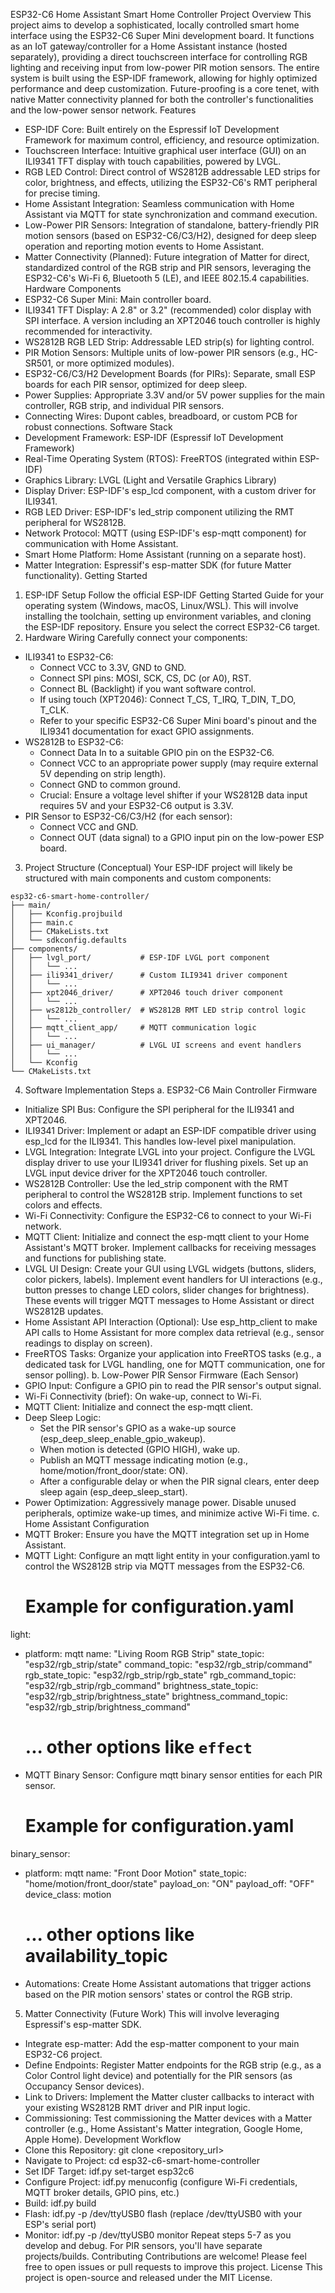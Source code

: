 ESP32-C6 Home Assistant Smart Home Controller
Project Overview
This project aims to develop a sophisticated, locally controlled smart home interface using the ESP32-C6 Super Mini development board. It functions as an IoT gateway/controller for a Home Assistant instance (hosted separately), providing a direct touchscreen interface for controlling RGB lighting and receiving input from low-power PIR motion sensors. The entire system is built using the ESP-IDF framework, allowing for highly optimized performance and deep customization. Future-proofing is a core tenet, with native Matter connectivity planned for both the controller's functionalities and the low-power sensor network.
Features
 * ESP-IDF Core: Built entirely on the Espressif IoT Development Framework for maximum control, efficiency, and resource optimization.
 * Touchscreen Interface: Intuitive graphical user interface (GUI) on an ILI9341 TFT display with touch capabilities, powered by LVGL.
 * RGB LED Control: Direct control of WS2812B addressable LED strips for color, brightness, and effects, utilizing the ESP32-C6's RMT peripheral for precise timing.
 * Home Assistant Integration: Seamless communication with Home Assistant via MQTT for state synchronization and command execution.
 * Low-Power PIR Sensors: Integration of standalone, battery-friendly PIR motion sensors (based on ESP32-C6/C3/H2), designed for deep sleep operation and reporting motion events to Home Assistant.
 * Matter Connectivity (Planned): Future integration of Matter for direct, standardized control of the RGB strip and PIR sensors, leveraging the ESP32-C6's Wi-Fi 6, Bluetooth 5 (LE), and IEEE 802.15.4 capabilities.
Hardware Components
 * ESP32-C6 Super Mini: Main controller board.
 * ILI9341 TFT Display: A 2.8" or 3.2" (recommended) color display with SPI interface. A version including an XPT2046 touch controller is highly recommended for interactivity.
 * WS2812B RGB LED Strip: Addressable LED strip(s) for lighting control.
 * PIR Motion Sensors: Multiple units of low-power PIR sensors (e.g., HC-SR501, or more optimized modules).
 * ESP32-C6/C3/H2 Development Boards (for PIRs): Separate, small ESP boards for each PIR sensor, optimized for deep sleep.
 * Power Supplies: Appropriate 3.3V and/or 5V power supplies for the main controller, RGB strip, and individual PIR sensors.
 * Connecting Wires: Dupont cables, breadboard, or custom PCB for robust connections.
Software Stack
 * Development Framework: ESP-IDF (Espressif IoT Development Framework)
 * Real-Time Operating System (RTOS): FreeRTOS (integrated within ESP-IDF)
 * Graphics Library: LVGL (Light and Versatile Graphics Library)
 * Display Driver: ESP-IDF's esp_lcd component, with a custom driver for ILI9341.
 * RGB LED Driver: ESP-IDF's led_strip component utilizing the RMT peripheral for WS2812B.
 * Network Protocol: MQTT (using ESP-IDF's esp-mqtt component) for communication with Home Assistant.
 * Smart Home Platform: Home Assistant (running on a separate host).
 * Matter Integration: Espressif's esp-matter SDK (for future Matter functionality).
Getting Started
1. ESP-IDF Setup
Follow the official ESP-IDF Getting Started Guide for your operating system (Windows, macOS, Linux/WSL). This will involve installing the toolchain, setting up environment variables, and cloning the ESP-IDF repository. Ensure you select the correct ESP32-C6 target.
2. Hardware Wiring
Carefully connect your components:
 * ILI9341 to ESP32-C6:
   * Connect VCC to 3.3V, GND to GND.
   * Connect SPI pins: MOSI, SCK, CS, DC (or A0), RST.
   * Connect BL (Backlight) if you want software control.
   * If using touch (XPT2046): Connect T_CS, T_IRQ, T_DIN, T_DO, T_CLK.
   * Refer to your specific ESP32-C6 Super Mini board's pinout and the ILI9341 documentation for exact GPIO assignments.
 * WS2812B to ESP32-C6:
   * Connect Data In to a suitable GPIO pin on the ESP32-C6.
   * Connect VCC to an appropriate power supply (may require external 5V depending on strip length).
   * Connect GND to common ground.
   * Crucial: Ensure a voltage level shifter if your WS2812B data input requires 5V and your ESP32-C6 output is 3.3V.
 * PIR Sensor to ESP32-C6/C3/H2 (for each sensor):
   * Connect VCC and GND.
   * Connect OUT (data signal) to a GPIO input pin on the low-power ESP board.
3. Project Structure (Conceptual)
Your ESP-IDF project will likely be structured with main components and custom components:
```
esp32-c6-smart-home-controller/
├── main/
│   ├── Kconfig.projbuild
│   ├── main.c
│   ├── CMakeLists.txt
│   └── sdkconfig.defaults
├── components/
│   ├── lvgl_port/           # ESP-IDF LVGL port component
│   │   └── ...
│   ├── ili9341_driver/      # Custom ILI9341 driver component
│   │   └── ...
│   ├── xpt2046_driver/      # XPT2046 touch driver component
│   │   └── ...
│   ├── ws2812b_controller/  # WS2812B RMT LED strip control logic
│   │   └── ...
│   ├── mqtt_client_app/     # MQTT communication logic
│   │   └── ...
│   ├── ui_manager/          # LVGL UI screens and event handlers
│   │   └── ...
│   └── Kconfig
└── CMakeLists.txt
```

4. Software Implementation Steps
a. ESP32-C6 Main Controller Firmware
 * Initialize SPI Bus: Configure the SPI peripheral for the ILI9341 and XPT2046.
 * ILI9341 Driver: Implement or adapt an ESP-IDF compatible driver using esp_lcd for the ILI9341. This handles low-level pixel manipulation.
 * LVGL Integration: Integrate LVGL into your project. Configure the LVGL display driver to use your ILI9341 driver for flushing pixels. Set up an LVGL input device driver for the XPT2046 touch controller.
 * WS2812B Controller: Use the led_strip component with the RMT peripheral to control the WS2812B strip. Implement functions to set colors and effects.
 * Wi-Fi Connectivity: Configure the ESP32-C6 to connect to your Wi-Fi network.
 * MQTT Client: Initialize and connect the esp-mqtt client to your Home Assistant's MQTT broker. Implement callbacks for receiving messages and functions for publishing state.
 * LVGL UI Design: Create your GUI using LVGL widgets (buttons, sliders, color pickers, labels). Implement event handlers for UI interactions (e.g., button presses to change LED colors, slider changes for brightness). These events will trigger MQTT messages to Home Assistant or direct WS2812B updates.
 * Home Assistant API Interaction (Optional): Use esp_http_client to make API calls to Home Assistant for more complex data retrieval (e.g., sensor readings to display on screen).
 * FreeRTOS Tasks: Organize your application into FreeRTOS tasks (e.g., a dedicated task for LVGL handling, one for MQTT communication, one for sensor polling).
b. Low-Power PIR Sensor Firmware (Each Sensor)
 * GPIO Input: Configure a GPIO pin to read the PIR sensor's output signal.
 * Wi-Fi Connectivity (brief): On wake-up, connect to Wi-Fi.
 * MQTT Client: Initialize and connect the esp-mqtt client.
 * Deep Sleep Logic:
   * Set the PIR sensor's GPIO as a wake-up source (esp_deep_sleep_enable_gpio_wakeup).
   * When motion is detected (GPIO HIGH), wake up.
   * Publish an MQTT message indicating motion (e.g., home/motion/front_door/state: ON).
   * After a configurable delay or when the PIR signal clears, enter deep sleep again (esp_deep_sleep_start).
 * Power Optimization: Aggressively manage power. Disable unused peripherals, optimize wake-up times, and minimize active Wi-Fi time.
c. Home Assistant Configuration
 * MQTT Broker: Ensure you have the MQTT integration set up in Home Assistant.
 * MQTT Light: Configure an mqtt light entity in your configuration.yaml to control the WS2812B strip via MQTT messages from the ESP32-C6.
   # Example for configuration.yaml
light:
  - platform: mqtt
    name: "Living Room RGB Strip"
    state_topic: "esp32/rgb_strip/state"
    command_topic: "esp32/rgb_strip/command"
    rgb_state_topic: "esp32/rgb_strip/rgb_state"
    rgb_command_topic: "esp32/rgb_strip/rgb_command"
    brightness_state_topic: "esp32/rgb_strip/brightness_state"
    brightness_command_topic: "esp32/rgb_strip/brightness_command"
    # ... other options like `effect`

 * MQTT Binary Sensor: Configure mqtt binary sensor entities for each PIR sensor.
   # Example for configuration.yaml
binary_sensor:
  - platform: mqtt
    name: "Front Door Motion"
    state_topic: "home/motion/front_door/state"
    payload_on: "ON"
    payload_off: "OFF"
    device_class: motion
    # ... other options like availability_topic

 * Automations: Create Home Assistant automations that trigger actions based on the PIR motion sensors' states or control the RGB strip.
5. Matter Connectivity (Future Work)
This will involve leveraging Espressif's esp-matter SDK.
 * Integrate esp-matter: Add the esp-matter component to your main ESP32-C6 project.
 * Define Endpoints: Register Matter endpoints for the RGB strip (e.g., as a Color Control light device) and potentially for the PIR sensors (as Occupancy Sensor devices).
 * Link to Drivers: Implement the Matter cluster callbacks to interact with your existing WS2812B RMT driver and PIR input logic.
 * Commissioning: Test commissioning the Matter devices with a Matter controller (e.g., Home Assistant's Matter integration, Google Home, Apple Home).
Development Workflow
 * Clone this Repository: git clone <repository_url>
 * Navigate to Project: cd esp32-c6-smart-home-controller
 * Set IDF Target: idf.py set-target esp32c6
 * Configure Project: idf.py menuconfig (configure Wi-Fi credentials, MQTT broker details, GPIO pins, etc.)
 * Build: idf.py build
 * Flash: idf.py -p /dev/ttyUSB0 flash (replace /dev/ttyUSB0 with your ESP's serial port)
 * Monitor: idf.py -p /dev/ttyUSB0 monitor
Repeat steps 5-7 as you develop and debug. For PIR sensors, you'll have separate projects/builds.
Contributing
Contributions are welcome! Please feel free to open issues or pull requests to improve this project.
License
This project is open-source and released under the MIT License.
